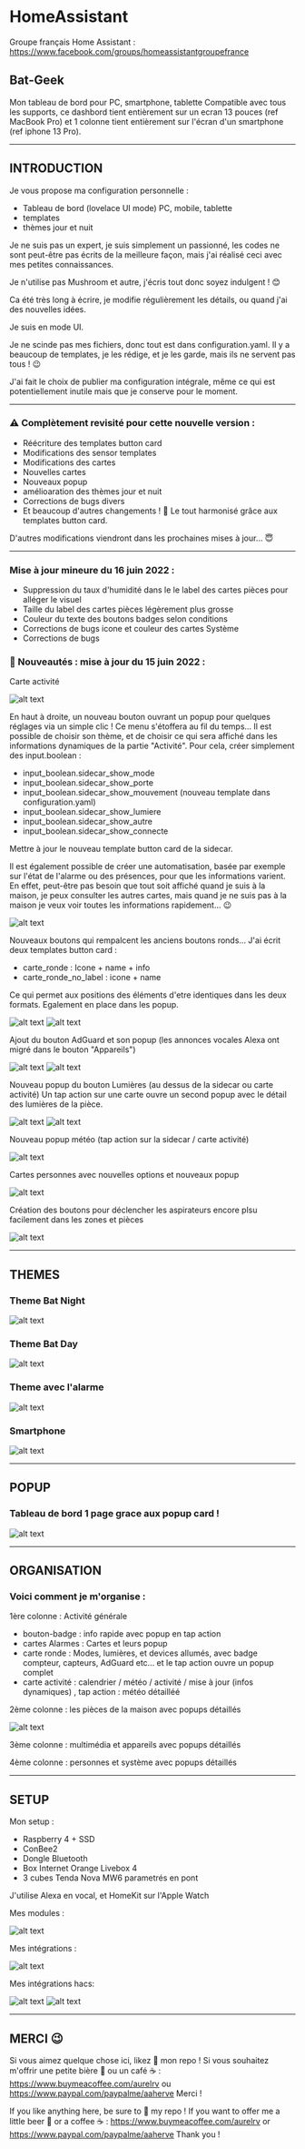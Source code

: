 # HomeAssistant

Groupe français Home Assistant : https://www.facebook.com/groups/homeassistantgroupefrance

## Bat-Geek 
Mon tableau de bord pour PC, smartphone, tablette
Compatible avec tous les supports, ce dashbord tient entièrement sur un ecran 13 pouces (ref MacBook Pro) et 1 colonne tient entièrement sur l'écran d'un smartphone (ref iphone 13 Pro). 

-----

## INTRODUCTION

Je vous propose ma configuration personnelle :
- Tableau de bord (lovelace UI mode) PC, mobile, tablette
- templates
- thèmes jour et nuit

Je ne suis pas un expert, je suis simplement un passionné, les codes ne sont peut-être pas écrits de la meilleure façon, mais j'ai réalisé ceci avec mes petites connaissances.

Je n'utilise pas Mushroom et autre, j'écris tout donc soyez indulgent ! 😊

Ca été très long à écrire, je modifie régulièrement les détails, ou quand j'ai des nouvelles idées. 

Je suis en mode UI.
 
Je ne scinde pas mes fichiers, donc tout est dans configuration.yaml. 
Il y a beaucoup de templates, je les rédige, et je les garde, mais ils ne servent pas tous ! 😉

J'ai fait le choix de publier ma configuration intégrale, même ce qui est potentiellement inutile mais que je conserve pour le moment. 

-----

### ⚠️ Complètement revisité pour cette nouvelle version : 

- Réécriture des templates button card  
- Modifications des sensor templates  
- Modifications des cartes  
- Nouvelles cartes  
- Nouveaux popup  
- amélioaration des thèmes jour et nuit 
- Corrections de bugs divers
- Et beaucoup d'autres changements ! 🤪
Le tout harmonisé grâce aux templates button card.

D'autres modifications viendront dans les prochaines mises à jour... 😇

-----
### Mise à jour mineure du 16 juin 2022 : 

- Suppression du taux d'humidité dans le le label des cartes pièces pour alléger le visuel 
- Taille du label des cartes pièces légèrement plus grosse 
- Couleur du texte des boutons badges selon conditions 
- Corrections de bugs icone et couleur des cartes Système 
- Corrections de bugs 

### 🎉 Nouveautés : mise à jour du 15 juin 2022 : 

Carte activité 

![alt text](https://github.com/herveaurel/HomeAssistant/blob/main/Captures/carte_activite.jpg)

En haut à droite, un nouveau bouton ouvrant un popup pour quelques réglages via un simple clic ! Ce menu s'étoffera au fil du temps...
Il est possible de choisir son thème, et de choisir ce qui sera affiché dans les informations dynamiques de la partie "Activité". 
Pour cela, créer simplement des input.boolean : 
- input_boolean.sidecar_show_mode
- input_boolean.sidecar_show_porte
- input_boolean.sidecar_show_mouvement (nouveau template dans configuration.yaml)
- input_boolean.sidecar_show_lumiere
- input_boolean.sidecar_show_autre
- input_boolean.sidecar_show_connecte

Mettre à jour le nouveau template button card de la sidecar. 

Il est également possible de créer une automatisation, basée par exemple sur l'état de l'alarme ou des présences, pour que les informations varient. En effet, peut-être pas besoin que tout soit affiché quand je suis à la maison, je peux consulter les autres cartes, mais quand je ne suis pas à la maison je veux voir toutes les informations rapidement... 😉

![alt text](https://github.com/herveaurel/HomeAssistant/blob/main/Captures/popup_reglages.jpg)

Nouveaux boutons qui rempalcent les anciens boutons ronds...
J'ai écrit deux templates button card : 
- carte_ronde : Icone + name + info 
- carte_ronde_no_label : icone + name

Ce qui permet aux positions des éléments d'etre identiques dans les deux formats. 
Egalement en place dans les popup. 

![alt text](https://github.com/herveaurel/HomeAssistant/blob/main/Captures/carte_ronde.jpg) ![alt text](https://github.com/herveaurel/HomeAssistant/blob/main/Captures/carte_ronde_popup.jpg)

Ajout du bouton AdGuard et son popup (les annonces vocales Alexa ont migré dans le bouton "Appareils")

![alt text](https://github.com/herveaurel/HomeAssistant/blob/main/Captures/carte_ronde.jpg) ![alt text](https://github.com/herveaurel/HomeAssistant/blob/main/Captures/adguard_popup.jpg)

Nouveau popup du bouton Lumières (au dessus de la sidecar ou carte activité)
Un tap action sur une carte ouvre un second popup avec le détail des lumières de la pièce. 

![alt text](https://github.com/herveaurel/HomeAssistant/blob/main/Captures/popup_lumieres.jpg) ![alt text](https://github.com/herveaurel/HomeAssistant/blob/main/Captures/popup_lumieres_detail.jpg)

Nouveau popup météo (tap action sur la sidecar / carte activité)

![alt text](https://github.com/herveaurel/HomeAssistant/blob/main/Captures/meteo.jpg)

Cartes personnes avec nouvelles options et nouveaux popup 

![alt text](https://github.com/herveaurel/HomeAssistant/blob/main/Captures/persons.jpg)

Création des boutons pour déclencher les aspirateurs encore plsu facilement dans les zones et pièces

![alt text](https://github.com/herveaurel/HomeAssistant/blob/main/Captures/boutons_aspi.jpg)


-----
## THEMES

### Theme Bat Night
![alt text](https://github.com/herveaurel/HomeAssistant/blob/main/Captures/dashboard_night.jpg)

### Theme Bat Day
![alt text](https://github.com/herveaurel/HomeAssistant/blob/main/Captures/dashboard_clear.jpg)

### Theme avec l'alarme
![alt text](https://github.com/herveaurel/HomeAssistant/blob/main/Captures/dashboard_alarm.jpg)

### Smartphone
![alt text](https://github.com/herveaurel/HomeAssistant/blob/main/Captures/dashboard_smartphone.png)

-----
## POPUP

### Tableau de bord 1 page grace aux popup card ! 
![alt text](https://github.com/herveaurel/HomeAssistant/blob/main/Captures/popup.png)

---------------------

 ## ORGANISATION

### Voici comment je m'organise : 

1ère colonne : Activité générale 
- bouton-badge : info rapide avec popup en tap action
- cartes Alarmes : Cartes et leurs popup
- carte ronde : Modes, lumières, et devices allumés, avec badge compteur, capteurs, AdGuard etc... et le tap action ouvre un popup complet 
- carte activité : calendrier / météo / activité / mise à jour (infos dynamiques) , tap action : météo détailléé 

2ème colonne : les pièces de la maison avec popups détaillés

![alt text](https://github.com/herveaurel/HomeAssistant/blob/main/Captures/cartes_pieces.jpg)


3ème colonne : multimédia et appareils avec popups détaillés

4ème colonne : personnes et système avec popups détaillés


---------------------

## SETUP 

Mon setup :
- Raspberry 4 + SSD
- ConBee2
- Dongle Bluetooth 
- Box Internet Orange Livebox 4
- 3 cubes Tenda Nova MW6 parametrés en pont 

J'utilise Alexa en vocal, et HomeKit sur l'Apple Watch


Mes modules :

![alt text](https://github.com/herveaurel/HomeAssistant/blob/main/Captures/modules.jpg)

Mes intégrations :

![alt text](https://github.com/herveaurel/HomeAssistant/blob/main/Captures/integrations.jpg)

Mes intégrations  hacs:

![alt text](https://github.com/herveaurel/HomeAssistant/blob/main/Captures/integrations_hacs.jpg)
![alt text](https://github.com/herveaurel/HomeAssistant/blob/main/Captures/integrations_hacs2.jpg)

---------------------

## MERCI 😉

Si vous aimez quelque chose ici, likez 🌟 mon repo !
Si vous souhaitez m'offrir une petite bière 🍺 ou un café ☕️ : https://www.buymeacoffee.com/aurelrv ou https://www.paypal.com/paypalme/aaherve
Merci ! 

If you like anything here, be sure to 🌟 my repo !
If you want to offer me a little beer 🍺 or a coffee ☕️ : https://www.buymeacoffee.com/aurelrv or https://www.paypal.com/paypalme/aaherve
Thank you !
